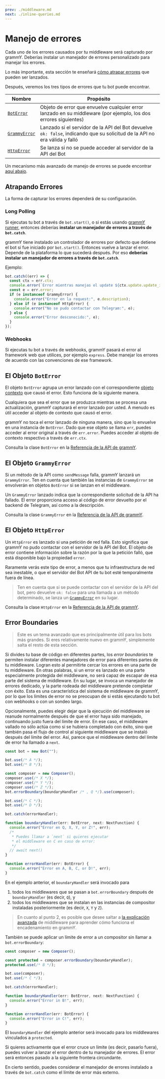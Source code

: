 ```yaml
---
prev: ./middleware.md
next: ./inline-queries.md
---
```


# Manejo de errores

Cada uno de los errores causados por tu middleware será capturado por grammY.
Deberías instalar un manejador de errores personalizado para manejar los errores.

Lo más importante, esta sección te enseñará [cómo atrapar errores](#atrapando-errores) que pueden ser lanzados.

Después, veremos los tres tipos de errores que tu bot puede encontrar.

| Nombre                                   | Propósito                                                                                                                 |
| ---------------------------------------- | ------------------------------------------------------------------------------------------------------------------------- |
| [`BotError`](#el-objeto-boterror)       | Objeto de error que envuelve cualquier error lanzado en su middleware (por ejemplo, los dos errores siguientes)           |
| [`GrammyError`](#el-objeto-grammyerror) | Lanzado si el servidor de la API del Bot devuelve `ok: false`, indicando que su solicitud de la API no era válida y falló |
| [`HttpError`](#el-objeto-httperror)     | Se lanza si no se puede acceder al servidor de la API del Bot                                                             |

Un mecanismo más avanzado de manejo de errores se puede encontrar [aquí abajo](#error-boundaries).

## Atrapando Errores

La forma de capturar los errores dependerá de su configuración.

### Long Polling

Si ejecutas tu bot a través de `bot.start()`, o si estás usando [grammY runner](../plugins/runner.md), entonces deberías **instalar un manejador de errores a través de `bot.catch`**.

grammY tiene instalado un controlador de errores por defecto que detiene el bot si fue iniciado por `bot.start()`.
Entonces vuelve a lanzar el error.
Depende de la plataforma lo que sucederá después.
Por eso **deberías instalar un manejador de errores a través de `bot.catch`**.

Ejemplo:

```ts
bot.catch((err) => {
  const ctx = err.ctx;
  console.error(`Error mientras manejas el update ${ctx.update.update_id}:`);
  const e = err.error;
  if (e instanceof GrammyError) {
    console.error("Error en la request:", e.description);
  } else if (e instanceof HttpError) {
    console.error("No se pudo contactar con Telegram:", e);
  } else {
    console.error("Error desconocido:", e);
  }
});
```

### Webhooks

Si ejecutas tu bot a través de webhooks, grammY pasará el error al framework web que utilices, por ejemplo `express`.
Debe manejar los errores de acuerdo con las convenciones de ese framework.

## El Objeto `BotError`

El objeto `BotError` agrupa un error lanzado con el correspondiente [objeto contexto](./context.md) que causó el error.
Esto funciona de la siguiente manera.

Cualquiera que sea el error que se produzca mientras se procesa una actualización, grammY capturará el error lanzado por usted.
A menudo es útil acceder al objeto de contexto que causó el error.

grammY no toca el error lanzado de ninguna manera, sino que lo envuelve en una instancia de `BotError`.
Dado que ese objeto se llama `err`, puedes acceder al error original a través de `err.error`.
Puedes acceder al objeto de contexto respectivo a través de `err.ctx`.

Consulta la clase `BotError` en la [Referencia de la API de grammY](https://doc.deno.land/https://deno.land/x/grammy/mod.ts/~/BotError).

## El Objeto `GrammyError`

Si un método de la API como `sendMessage` falla, grammY lanzará un `GrammyError`.
Ten en cuenta que también las instancias de `GrammyError` se envolverán en objetos `BotError` si se lanzan en el middleware.

Un `GrammyError` lanzado indica que la correspondiente solicitud de la API ha fallado.
El error proporciona acceso al código de error devuelto por el backend de Telegram, así como a la descripción.

Consulta la clase `GrammyError` en la [Referencia de la API de grammY](https://doc.deno.land/https://deno.land/x/grammy/mod.ts/~/GrammyError).

## El Objeto `HttpError`

Un `HttpError` es lanzado si una petición de red falla.
Esto significa que grammY no pudo contactar con el servidor de la API del Bot.
El objeto de error contiene información sobre la razón por la que la petición falló, que está disponible bajo la propiedad `error`.

Raramente verás este tipo de error, a menos que tu infraestructura de red sea inestable, o que el servidor del Bot API de tu bot esté temporalmente fuera de línea.

> Ten en cuenta que si se puede contactar con el servidor de la API del bot, pero devuelve `ok: false` para una llamada a un método determinado, se lanza un [`GrammyError`](../guide/errors.md#the-grammyerror-object) en su lugar.

Consulta la clase `HttpError` en la [Referencia de la API de grammY](https://doc.deno.land/https://deno.land/x/grammy/mod.ts/~/HttpError).

## Error Boundaries

> Este es un tema avanzado que es principalmente útil para los bots más grandes.
> Si eres relativamente nuevo en grammY, simplemente salta el resto de esta sección.

Si divides tu base de código en diferentes partes, los _error boundaries_ te permiten instalar diferentes manejadores de error para diferentes partes de tu middleware.
Logran esto al permitirte cercar los errores en una parte de tu middleware.
En otras palabras, si un error es lanzado en una parte especialmente protegida del middleware, no será capaz de escapar de esa parte del sistema de middleware.
En su lugar, se invoca un manejador de errores dedicado, y la parte rodeada del middleware pretende completar con éxito.
Esta es una característica del sistema de middleware de grammY, por lo que los límites de error no se preocupan de si estás ejecutando tu bot con webhooks o con un sondeo largo.

Opcionalmente, puedes elegir dejar que la ejecución del middleware se reanude normalmente después de que el error haya sido manejado, continuando justo fuera del límite de error.
En ese caso, el middleware vallado no sólo actúa como si se hubiera completado con éxito, sino que también pasa el flujo de control al siguiente middleware que se instaló después del límite del error.
Así, parece que el middleware dentro del límite de error ha llamado a `next`.

```ts
const bot = new Bot("");

bot.use(/* A */);
bot.use(/* B */);

const composer = new Composer();
composer.use(/* X */);
composer.use(/* Y */);
composer.use(/* Z */);
bot.errorBoundary(boundaryHandler /* , Q */).use(composer);

bot.use(/* C */);
bot.use(/* D */);

bot.catch(errorHandler);

function boundaryHandler(err: BotError, next: NextFunction) {
  console.error("Error en Q, X, Y, or Z!", err);
  /*
   * Puedes llamar a `next` si quieres ejecutar
   * el middleware en C en caso de error:
   */
  // await next()
}

function errorHandler(err: BotError) {
  console.error("Error en A, B, C, or D!", err);
}
```

En el ejemplo anterior, el `boundaryHandler` será invocado para

1. todos los middlewares que se pasan a `bot.errorBoundary` después de `boundaryHandler` (es decir, `Q`), y
2. todos los middlewares que se instalan en las instancias de compositor instaladas posteriormente (es decir, `X`, `Y` y `Z`).

> En cuanto al punto 2, es posible que desee saltar a [la explicación avanzada](../advanced/middleware.md) de middleware para aprender cómo funciona el encadenamiento en grammY.

También se puede aplicar un límite de error a un compositor sin llamar a `bot.errorBoundary`:

```ts
const composer = new Composer();

const protected = composer.errorBoundary(boundaryHandler);
protected.use(/* B */);

bot.use(composer);
bot.use(/* C */);

bot.catch(errorHandler);

function boundaryHandler(err: BotError, next: NextFunction) {
  console.error("Error in B!", err);
}

function errorHandler(err: BotError) {
  console.error("Error in C!", err);
}
```

El `boundaryHandler` del ejemplo anterior será invocado para los middlewares vinculados a `protected`.

Si quieres activamente que el error cruce un límite (es decir, pasarlo fuera), puedes volver a lanzar el error dentro de tu manejador de errores.
El error será entonces pasado a la siguiente frontera circundante.

En cierto sentido, puedes considerar el manejador de errores instalado a través de `bot.catch` como el límite de error más externo.
